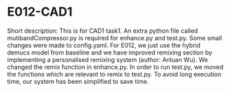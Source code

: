 # E012-CAD1
Short description:
This is for CAD1 task1. An extra python file called mutibandCompressor.py is required for enhance.py and test.py. 
Some small changes were made to config.yaml. 
For E012, we just use the hybrid demucs model from baseline and we have improved remixing section by implementing a personalised remixing system (author: Anluan Wu).
We changed the remix function in enhance.py. 
In order to run test.py, we moved the functions which are relevant to remix to test.py. 
To avoid long execution time, our system has been simplified to save time. 
